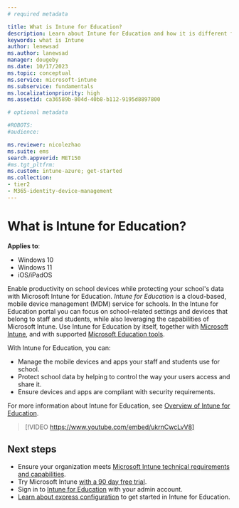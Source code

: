 ```yaml
---
# required metadata

title: What is Intune for Education?
description: Learn about Intune for Education and how it is different from the full Intune management experience.
keywords: what is Intune
author: lenewsad
ms.author: lanewsad
manager: dougeby
ms.date: 10/17/2023
ms.topic: conceptual
ms.service: microsoft-intune
ms.subservice: fundamentals
ms.localizationpriority: high
ms.assetid: ca36589b-804d-40b8-b112-9195d8897800

# optional metadata

#ROBOTS:
#audience:

ms.reviewer: nicolezhao
ms.suite: ems
search.appverid: MET150
#ms.tgt_pltfrm:
ms.custom: intune-azure; get-started
ms.collection:
- tier2
- M365-identity-device-management
---
```


# What is Intune for Education?

**Applies to**:  

* Windows 10
* Windows 11
* iOS/iPadOS

Enable productivity on school devices while protecting your school's data with Microsoft Intune for Education. *Intune for Education* is a cloud-based, mobile device management (MDM) service for schools. In the Intune for Education portal you can focus on school-related settings and devices that belong to staff and students, while also leveraging the capabilities of Microsoft Intune. Use Intune for Education by itself, together with [Microsoft Intune](../../fundamentals/what-is-intune.md), and with supported [Microsoft Education tools](https://microsoft.com/education).  

With Intune for Education, you can:

* Manage the mobile devices and apps your staff and students use for school.  
* Protect school data by helping to control the way your users access and share it.  
* Ensure devices and apps are compliant with security requirements.  

For more information about Intune for Education, see [Overview of Intune for Education](/intune-education/what-is-intune-for-education).  

> [!VIDEO https://www.youtube.com/embed/ukrnCwcLvV8]

## Next steps

* Ensure your organization meets [Microsoft Intune technical requirements and capabilities](../../fundamentals/supported-devices-browsers.md).  
* Try Microsoft Intune [with a 90 day free trial](https://signup.microsoft.com/Signup?OfferId=5eec053c-cc40-4cd5-a06a-ea8d75cf2686&ali=1).  
* Sign in to [Intune for Education](https://intuneeducation.portal.azure.com) with your admin account.  
* [Learn about express configuration](/intune-education/what-is-express-configuration) to get started in Intune for Education.  
